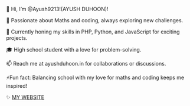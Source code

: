 👋 Hi, I’m @Ayush9213!(AYUSH DUHOON)!

🧮 Passionate about Maths and coding, always exploring new challenges.

🌱 Currently honing my skills in PHP, Python, and JavaScript for exciting projects.

🎓 High school student with a love for problem-solving.

📫 Reach me at ayushduhoon.in for collaborations or discussions.

⚡Fun fact: Balancing school with my love for maths and coding keeps me inspired!

✨ [MY WEBSITE](https://ayushduhoon.in)



<!---
Ayush9213/Ayush9213 is a ✨ special ✨ repository because its `README.md` (this file) appears on your GitHub profile.
You can click the Preview link to take a look at your changes.
--->
